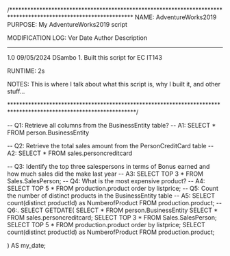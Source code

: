 /*****************************************************************************************************************
NAME:    AdventureWorks2019
PURPOSE: My AdventureWorks2019 script

MODIFICATION LOG:
Ver      Date        Author        Description
-----   ----------   -----------   -------------------------------------------------------------------------------
1.0     09/05/2024   DSambo       1. Built this script for EC IT143


RUNTIME: 
2s

NOTES: 
This is where I talk about what this script is, why I built it, and other stuff...
 
******************************************************************************************************************/

-- Q1:  Retrieve all columns from the BusinessEntity table?
-- A1: SELECT * FROM person.BusinessEntity

-- Q2: Retrieve the total sales amount from the PersonCreditCard table
-- A2: SELECT * FROM sales.personcreditcard

-- Q3: Identify the top three salespersons in terms of Bonus earned and how much sales did the make last year
-- A3: SELECT TOP 3 * FROM Sales.SalesPerson;
-- Q4: What is the most expensive product?
-- A4: SELECT TOP 5 * FROM production.product order by listprice;
-- Q5: Count the number of distinct products in the BusinessEntity table
-- A5: SELECT count(distinct productId) as NumberofProduct FROM production.product;
-- Q6:.
SELECT GETDATE(
	SELECT * FROM person.BusinessEntity
	SELECT * FROM sales.personcreditcard;
	SELECT TOP 3 * FROM Sales.SalesPerson;
	SELECT TOP 5 * FROM production.product order by listprice;
	SELECT count(distinct productId) as NumberofProduct FROM production.product;
	


) AS my_date;
